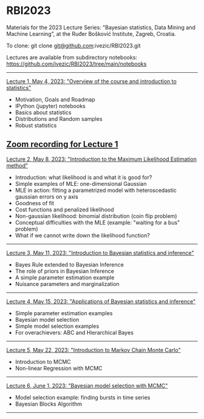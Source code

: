 # RBI2023
Materials for the 2023 Lecture Series: "Bayesian statistics, Data Mining and Machine Learning”, 
at the Ruđer Bošković Institute, Zagreb, Croatia. 

To clone: git clone git@github.com:ivezic/RBI2023.git

Lectures are available from subdirectory notebooks: 
https://github.com/ivezic/RBI2023/tree/main/notebooks
  
---------------------------------------------------------------------- 
[ Lecture 1, May 4, 2023: "Overview of the course and introduction to statistics"](https://github.com/ivezic/RBI2023/blob/main/notebooks/Lecture1.ipynb)  
- Motivation, Goals and Roadmap
- IPython (jupyter) notebooks
- Basics about statistics
- Distributions and Random samples
- Robust statistics

[Zoom recording for Lecture 1](https://github.com/ivezic/RBI2023/tree/main/ZoomRecordings/Lecture1/Lecture1_zoom.mp4)
-----------------------------------------------------------------------------
[ Lecture 2, May 8, 2023: "Introduction to the Maximum Likelihood Estimation method"](https://github.com/ivezic/RBI2023/blob/main/notebooks/Lecture2.ipynb)  
- Introduction: what likelihood is and what it is good for?
- Simple examples of MLE: one-dimensional Gaussian
- MLE in action: fitting a parametrized model with heteroscedastic gaussian errors on y axis
- Goodness of fit
- Cost functions and penalized likelihood
- Non-gaussian likelihood: binomial distribution (coin flip problem)
- Conceptual difficulties with the MLE (example: "waiting for a bus" problem)
- What if we cannot write down the likelihood function?
-----------------------------------------------------------------------------
[ Lecture 3, May 11, 2023: "Introduction to Bayesian statistics and inference"](https://github.com/ivezic/RBI2023/blob/main/notebooks/Lecture3.ipynb)  
- Bayes Rule extended to Bayesian Inference
- The role of priors in Bayesian Inference
- A simple parameter estimation example
- Nuisance parameters and marginalization
-----------------------------------------------------------------------------
[ Lecture 4, May 15, 2023: "Applications of Bayesian statistics and inference"](https://github.com/ivezic/RBI2023/blob/main/notebooks/Lecture4.ipynb)  
- Simple parameter estimation examples
- Bayesian model selection
- Simple model selection examples
- For overachievers: ABC and Hierarchical Bayes
-----------------------------------------------------------------------------
[ Lecture 5, May 22, 2023: "Introduction to Markov Chain Monte Carlo"](https://github.com/ivezic/RBI2023/blob/main/notebooks/Lecture5.ipynb)  
- Introduction to MCMC
- Non-linear Regression with MCMC
-----------------------------------------------------------------------------
[ Lecture 6, June 1, 2023: "Bayesian model selection with MCMC"](https://github.com/ivezic/RBI2023/blob/main/notebooks/Lecture6.ipynb) 
- Model selection example: finding bursts in time series
- Bayesian Blocks Algorithm
-----------------------------------------------------------------------------
